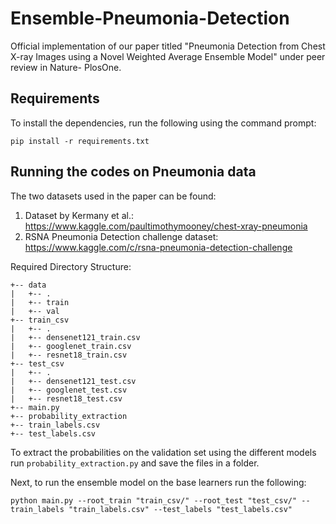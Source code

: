 # Ensemble-Pneumonia-Detection

Official implementation of our paper titled "Pneumonia Detection from Chest X-ray Images using a Novel Weighted Average Ensemble Model" under peer review in Nature- PlosOne.

## Requirements

To install the dependencies, run the following using the command prompt:

`pip install -r requirements.txt`

## Running the codes on Pneumonia data

The two datasets used in the paper can be found:
1. Dataset by Kermany et al.: https://www.kaggle.com/paultimothymooney/chest-xray-pneumonia
2. RSNA Pneumonia Detection challenge dataset: https://www.kaggle.com/c/rsna-pneumonia-detection-challenge

Required Directory Structure:
```
+-- data
|   +-- .
|   +-- train
|   +-- val
+-- train_csv
|   +-- .
|   +-- densenet121_train.csv
|   +-- googlenet_train.csv
|   +-- resnet18_train.csv
+-- test_csv
|   +-- .
|   +-- densenet121_test.csv
|   +-- googlenet_test.csv
|   +-- resnet18_test.csv
+-- main.py
+-- probability_extraction
+-- train_labels.csv
+-- test_labels.csv
```

To extract the probabilities on the validation set using the different models run `probability_extraction.py` and save the files in a folder.

Next, to run the ensemble model on the base learners run the following:

`python main.py --root_train "train_csv/" --root_test "test_csv/" --train_labels "train_labels.csv" --test_labels "test_labels.csv"`
